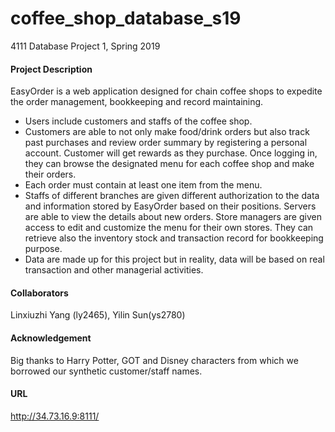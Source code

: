 # coffee_shop_database_s19
4111 Database Project 1, Spring 2019

#### Project Description
EasyOrder is a web application designed for chain coffee shops to expedite the order management, bookkeeping and record maintaining. 
- Users include customers and staffs of the coffee shop. 
- Customers are able to not only make food/drink orders but also track past purchases and review order summary by registering a personal account. Customer will get rewards as they purchase. Once logging in, they can browse the designated menu for each coffee shop and make their orders. 
- Each order must contain at least one item from the menu. 
- Staffs of different branches are given different authorization to the data and information stored by EasyOrder based on their positions. Servers are able to view the details about new orders. Store managers are given access to edit and customize the menu for their own stores. They can retrieve also the inventory stock and transaction record for bookkeeping purpose. 
- Data are made up for this project but in reality, data will be based on real transaction and other managerial activities.

#### Collaborators
Linxiuzhi Yang (ly2465), Yilin Sun(ys2780)

#### Acknowledgement
Big thanks to Harry Potter, GOT and Disney characters from which we borrowed our synthetic customer/staff names.

#### URL 
http://34.73.16.9:8111/
